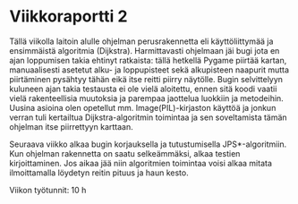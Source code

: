 # Viikkoraportti 2

Tällä viikolla laitoin alulle ohjelman perusrakennetta eli käyttöliittymää ja ensimmäistä algoritmia (Dijkstra). Harmittavasti ohjelmaan jäi bugi jota en ajan loppumisen takia ehtinyt ratkaista: tällä hetkellä Pygame piirtää kartan, manuaalisesti asetetut alku- ja loppupisteet sekä alkupisteen naapurit mutta piirtäminen pysähtyy tähän eikä itse reitti piirry näytölle. Bugin selvittelyyn kuluneen ajan takia testausta ei ole vielä aloitettu, ennen sitä koodi vaatii vielä rakenteellisia muutoksia ja parempaa jaottelua luokkiin ja metodeihin. Uusina asioina olen opetellut mm. Image(PIL)-kirjaston käyttöä ja jonkun verran tuli kertailtua Dijkstra-algoritmin toimintaa ja sen soveltamista tämän ohjelman itse piirrettyyn karttaan.

Seuraava viikko alkaa bugin korjauksella ja tutustumisella JPS*-algoritmiin. Kun ohjelman rakennetta on saatu selkeämmäksi, alkaa testien kirjoittaminen. Jos aikaa jää niin algoritmien toimintaa voisi alkaa mitata ilmoittamalla löydetyn reitin pituus ja haun kesto.

Viikon työtunnit: 10 h